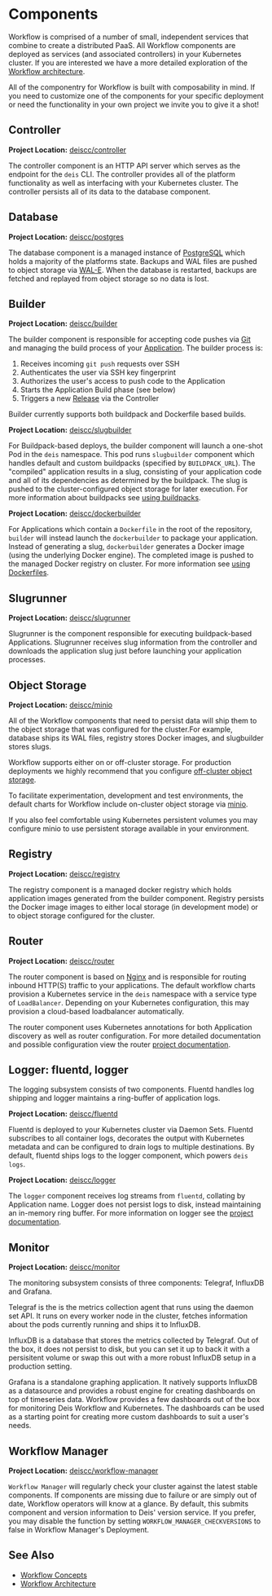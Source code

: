 # Components

Workflow is comprised of a number of small, independent services that combine
to create a distributed PaaS. All Workflow components are deployed as services
(and associated controllers) in your Kubernetes cluster. If you are interested
we have a more detailed exploration of the [Workflow
architecture][architecture].

All of the componentry for Workflow is built with composability in mind. If you
need to customize one of the components for your specific deployment or need
the functionality in your own project we invite you to give it a shot!

## Controller

**Project Location:** [deiscc/controller](https://github.com/deiscc/controller)

The controller component is an HTTP API server which serves as the endpoint for
the `deis` CLI. The controller provides all of the platform functionality as
well as interfacing with your Kubernetes cluster. The controller persists all
of its data to the database component.

## Database

**Project Location:** [deiscc/postgres](https://github.com/deiscc/postgres)

The database component is a managed instance of [PostgreSQL][] which holds a
majority of the platforms state. Backups and WAL files are pushed to object
storage via [WAL-E][]. When the database is restarted, backups are fetched and
replayed from object storage so no data is lost.

## Builder

**Project Location:** [deiscc/builder](https://github.com/deiscc/builder)


The builder component is responsible for accepting code pushes via [Git][] and
managing the build process of your [Application][]. The builder process is:

1. Receives incoming `git push` requests over SSH
2. Authenticates the user via SSH key fingerprint
3. Authorizes the user's access to push code to the Application
4. Starts the Application Build phase (see below)
5. Triggers a new [Release][] via the Controller

Builder currently supports both buildpack and Dockerfile based builds.

**Project Location:** [deiscc/slugbuilder](https://github.com/deiscc/slugbuilder)

For Buildpack-based deploys, the builder component will launch a one-shot Pod
in the `deis` namespace. This pod runs `slugbuilder` component which handles
default and custom buildpacks (specified by `BUILDPACK_URL`). The "compiled"
application results in a slug, consisting of your application code and all of
its dependencies as determined by the buildpack. The slug is pushed to the
cluster-configured object storage for later execution. For more information
about buildpacks see [using buildpacks][using-buildpacks].

**Project Location:** [deiscc/dockerbuilder](https://github.com/deiscc/dockerbuilder)

For Applications which contain a `Dockerfile` in the root of the repository,
`builder` will instead launch the `dockerbuilder` to package your application.
Instead of generating a slug, `dockerbuilder` generates a Docker image (using
the underlying Docker engine). The completed image is pushed to the managed
Docker registry on cluster. For more information see [using Dockerfiles][using-dockerfiles].

## Slugrunner

**Project Location:** [deiscc/slugrunner](https://github.com/deiscc/slugrunner)

Slugrunner is the component responsible for executing buildpack-based
Applications. Slugrunner receives slug information from the controller and
downloads the application slug just before launching your application
processes.

## Object Storage

**Project Location:** [deiscc/minio](https://github.com/deiscc/minio)

All of the Workflow components that need to persist data will ship them to the
object storage that was configured for the cluster.For example, database ships
its WAL files, registry stores Docker images, and slugbuilder stores slugs.

Workflow supports either on or off-cluster storage. For production deployments
we highly recommend that you configure [off-cluster object storage][configure-objectstorage].

To facilitate experimentation, development and test environments, the default charts for
Workflow include on-cluster object storage via [minio](https://github.com/minio/minio).

If you also feel comfortable using Kubernetes persistent volumes you may
configure minio to use persistent storage available in your environment.

## Registry

**Project Location:** [deiscc/registry](https://github.com/deiscc/registry)

The registry component is a managed docker registry which holds application
images generated from the builder component. Registry persists the Docker image
images to either local storage (in development mode) or to object storage
configured for the cluster.

## Router

**Project Location:** [deiscc/router](https://github.com/deiscc/router)

The router component is based on [Nginx][] and is responsible for routing
inbound HTTP(S) traffic to your applications. The default workflow charts
provision a Kubernetes service in the `deis` namespace with a service type of
`LoadBalancer`. Depending on your Kubernetes configuration, this may provision
a cloud-based loadbalancer automatically.

The router component uses Kubernetes annotations for both Application discovery
as well as router configuration. For more detailed documentation and possible
configuration view the router [project documentation][router-documentation].

## Logger: fluentd, logger

The logging subsystem consists of two components. Fluentd handles log shipping
and logger maintains a ring-buffer of application logs.


**Project Location:** [deiscc/fluentd](https://github.com/deiscc/fluentd)

Fluentd is deployed to your Kubernetes cluster via Daemon Sets. Fluentd
subscribes to all container logs, decorates the output with Kubernetes metadata
and can be configured to drain logs to multiple destinations. By default,
fluentd ships logs to the logger component, which powers `deis logs`.

**Project Location:** [deiscc/logger](https://github.com/deiscc/logger)

The `logger` component receives log streams from `fluentd`, collating by
Application name. Logger does not persist logs to disk, instead maintaining an
in-memory ring buffer. For more information on logger see the [project
documentation][logger-documentation].

## Monitor

**Project Location:** [deiscc/monitor](https://github.com/deiscc/monitor)

The monitoring subsystem consists of three components: Telegraf, InfluxDB and Grafana.

Telegraf is the is the metrics collection agent that runs using the daemon set API. It runs on
every worker node in the cluster, fetches information about the pods currently running and ships it
to InfluxDB.

InfluxDB is a database that stores the metrics collected by Telegraf. Out of the box, it does not
persist to disk, but you can set it up to back it with a persisitent volume or swap this out with
a more robust InfluxDB setup in a production setting.

Grafana is a standalone graphing application. It natively supports InfluxDB as a datasource and
provides a robust engine for creating dashboards on top of timeseries data. Workflow provides a few
dashboards out of the box for monitoring Deis Workflow and Kubernetes. The dashboards can be used
as a starting point for creating more custom dashboards to suit a user's needs.

## Workflow Manager

**Project Location:** [deiscc/workflow-manager](https://github.com/deiscc/workflow-manager)

`Workflow Manager` will regularly check your cluster against the latest stable
components. If components are missing due to failure or are simply out of date,
Workflow operators will know at a glance. By default, this submits component
and version information to Deis' version service. If you prefer, you may
disable the function by setting `WORKFLOW_MANAGER_CHECKVERSIONS` to false in
Workflow Manager's Deployment.

## See Also

* [Workflow Concepts][concepts]
* [Workflow Architecture][architecture]

[Application]: ../reference-guide/terms.md#application
[Config]: ../reference-guide/terms.md#config
[Git]: http://git-scm.com/
[Nginx]: http://nginx.org/
[PostgreSQL]: http://www.postgresql.org/
[WAL-E]: https://github.com/wal-e/wal-e
[architecture]: architecture.md
[concepts]: concepts.md
[configure-objectstorage]: ../installing-workflow/configuring-object-storage.md
[logger-documentation]: https://github.com/deiscc/logger
[release]: ../reference-guide/terms.md#release
[router-documentation]: https://github.com/deiscc/router
[router]: #router
[using-buildpacks]: ../applications/using-buildpacks.md
[using-dockerfiles]: ../applications/using-dockerfiles.md
